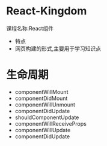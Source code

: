 # React-Kingdom
课程名称:React组件
* 特点
* 网页构建的形式,主要用于学习知识点
# 生命周期
* componentWillMount
* componentDidMount
* componentWillUnmount
* componentDidUpdate
* shouldComponentUpdate
* componentWillReceiveProps
* componentWillUpdate
* componentDidUpdate
